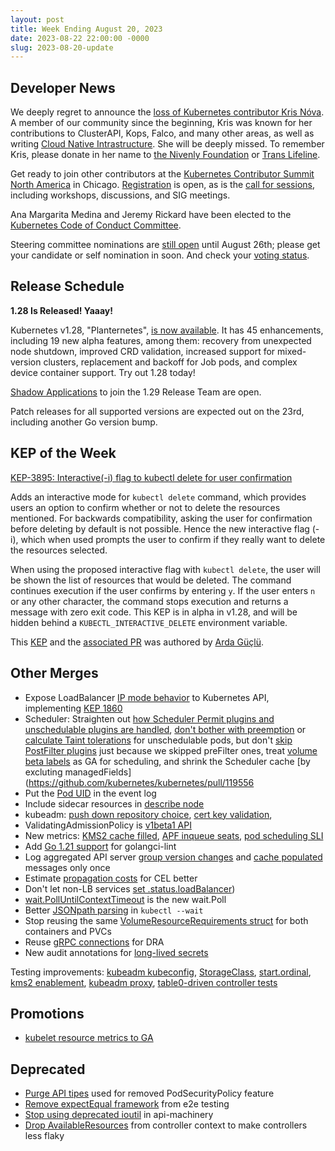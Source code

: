 ```yaml
---
layout: post
title: Week Ending August 20, 2023
date: 2023-08-22 22:00:00 -0000
slug: 2023-08-20-update
---
```


## Developer News

We deeply regret to announce the [loss of Kubernetes contributor Kris Nóva](https://hachyderm.io/@jbeda/110922766367332571). A member of our community since the beginning, Kris was known for her contributions to ClusterAPI, Kops, Falco, and many other areas, as well as writing [Cloud Native Intrastructure](https://www.oreilly.com/library/view/cloud-native-infrastructure/9781491984291/). She will be deeply missed. To remember Kris, please donate in her name to [the Nivenly Foundation](https://nivenly.org/) or [Trans Lifeline](https://translifeline.org/).

Get ready to join other contributors at the [Kubernetes Contributor Summit North America](http://k8s.dev/summit) in Chicago.  [Registration](https://cvent.me/qRPey3) is open, as is the [call for sessions](https://forms.gle/htQSHpot9rp1csDz8), including workshops, discussions, and SIG meetings.

Ana Margarita Medina and Jeremy Rickard have been elected to the [Kubernetes Code of Conduct Committee](https://groups.google.com/a/kubernetes.io/g/dev/c/YfyhGdTr3iA).

Steering committee nominations are [still open](https://github.com/kubernetes/community/tree/master/elections/steering/2023#candidacy-process) until August 26th; please get your candidate or self nomination in soon.  And check your [voting status](https://github.com/kubernetes/community/tree/master/elections/steering/2023#voter-exception).

## Release Schedule

**1.28 Is Released!  Yaaay!**

Kubernetes v1.28, "Planternetes", [is now available](https://kubernetes.io/blog/2023/08/15/kubernetes-v1-28-release/).  It has 45 enhancements, including 19 new alpha features, among them: recovery from unexpected node shutdown,  improved CRD validation, increased support for mixed-version clusters, replacement and backoff for Job pods, and complex device container support.  Try out 1.28 today!

[Shadow Applications](https://groups.google.com/a/kubernetes.io/g/dev/c/BANLmyqhfWo) to join the 1.29 Release Team are open.

Patch releases for all supported versions are expected out on the 23rd, including another Go version bump.

## KEP of the Week

[KEP-3895: Interactive(-i) flag to kubectl delete for user confirmation](https://github.com/kubernetes/enhancements/tree/master/keps/sig-cli/3895-kubectl-delete-interactivity)

Adds an interactive mode for `kubectl delete` command, which provides users an option to confirm whether or not to delete the resources mentioned. For backwards compatibility, asking the user for confirmation before deleting by default is not possible. Hence the new interactive flag (-i), which when used prompts the user to confirm if they really want to delete the resources selected.

When using the proposed interactive flag with `kubectl delete`, the user will be shown the list of resources that would be deleted. The command continues execution if the user confirms by entering `y`. If the user enters `n` or any other character, the command stops execution and returns a message with zero exit code. This KEP is in alpha in v1.28, and will be hidden behind a `KUBECTL_INTERACTIVE_DELETE` environment variable.

This [KEP](https://github.com/kubernetes/enhancements/tree/master/keps/sig-cli/3895-kubectl-delete-interactivity) and the [associated PR](https://github.com/kubernetes/kubernetes/pull/114530) was authored by [Arda Güçlü](https://github.com/ardaguclu).

## Other Merges

* Expose LoadBalancer [IP mode behavior](https://github.com/kubernetes/kubernetes/pull/119937) to Kubernetes API, implementing [KEP 1860](https://github.com/kubernetes/enhancements/tree/master/keps/sig-network/1860-kube-proxy-IP-node-binding)
* Scheduler: Straighten out [how Scheduler Permit plugins and unschedulable plugins are handled](https://github.com/kubernetes/kubernetes/pull/119785), [don't bother with preemption](https://github.com/kubernetes/kubernetes/pull/119778) or [calculate Taint tolerations](https://github.com/kubernetes/kubernetes/pull/119399) for unschedulable pods, but don't [skip PostFilter plugins](https://github.com/kubernetes/kubernetes/pull/119769) just because we skipped preFilter ones, treat [volume beta labels](https://github.com/kubernetes/kubernetes/pull/118923) as GA for scheduling, and shrink the Scheduler cache [by excluting managedFields](https://github.com/kubernetes/kubernetes/pull/119556
* Put the [Pod UID](https://github.com/kubernetes/kubernetes/pull/119971) in the event log
* Include sidecar resources in [describe node](https://github.com/kubernetes/kubernetes/pull/119509)
* kubeadm: [push down repository choice](https://github.com/kubernetes/kubernetes/pull/120072), [cert key validation](https://github.com/kubernetes/kubernetes/pull/120064),
* ValidatingAdmissionPolicy is [v1beta1 API](https://github.com/kubernetes/kubernetes/pull/120018)
* New metrics: [KMS2 cache filled](https://github.com/kubernetes/kubernetes/pull/119878), [APF inqueue seats](https://github.com/kubernetes/kubernetes/pull/119385), [pod scheduling SLI](https://github.com/kubernetes/kubernetes/pull/119049)
* Add [Go 1.21 support](https://github.com/kubernetes/kubernetes/pull/119860) for golangci-lint
* Log aggregated API server [group version changes](https://github.com/kubernetes/kubernetes/pull/119825) and [cache populated](https://github.com/kubernetes/kubernetes/pull/119796) messages only once
* Estimate [propagation costs](https://github.com/kubernetes/kubernetes/pull/119800) for CEL better
* Don't let non-LB services [set .status.loadBalancer](https://github.com/kubernetes/kubernetes/pull/119789))
* [wait.PollUntilContextTimeout](https://github.com/kubernetes/kubernetes/pull/119746) is the new wait.Poll
* Better [JSONpath parsing](https://github.com/kubernetes/kubernetes/pull/118748) in `kubectl --wait`
* Stop reusing the same [VolumeResourceRequirements struct](https://github.com/kubernetes/kubernetes/pull/118653) for both containers and PVCs
* Reuse [gRPC connections](https://github.com/kubernetes/kubernetes/pull/118619) for DRA
* New audit annotations for [long-lived secrets](https://github.com/kubernetes/kubernetes/pull/118598)

Testing improvements: [kubeadm kubeconfig](https://github.com/kubernetes/kubernetes/pull/119984), [StorageClass](https://github.com/kubernetes/kubernetes/pull/119948), [start.ordinal](https://github.com/kubernetes/kubernetes/pull/119761), [kms2 enablement](https://github.com/kubernetes/kubernetes/pull/119714), [kubeadm proxy](https://github.com/kubernetes/kubernetes/pull/119562), [table0-driven controller tests](https://github.com/kubernetes/kubernetes/pull/119214)

## Promotions

* [kubelet resource metrics to GA](https://github.com/kubernetes/kubernetes/pull/116897)

## Deprecated

* [Purge API tipes](https://github.com/kubernetes/kubernetes/pull/119806) used for removed PodSecurityPolicy feature
* [Remove expectEqual framework](https://github.com/kubernetes/kubernetes/pull/119494) from e2e testing
* [Stop using deprecated ioutil](https://github.com/kubernetes/kubernetes/pull/118399) in api-machinery
* [Drop AvailableResources](https://github.com/kubernetes/kubernetes/pull/117977) from controller context to make controllers less flaky
